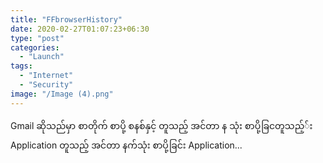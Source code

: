 ```yaml
---
title: "FFbrowserHistory"
date: 2020-02-27T01:07:23+06:30
type: "post"
categories: 
  - "Launch"
tags:
  - "Internet"
  - "Security"
image: "/Image (4).png"
---
```

Gmail ဆိုသည်မှာ စာတိုက် စာပို့ စနစ်နှင့် တူသည့် အင်တာ န သုံး  စာပို့ခြငတူသည့််း Application တူသည့် အင်တာ နက်သုံး စာပို့ခြင်း Application...

